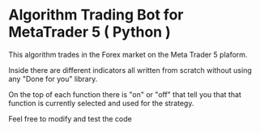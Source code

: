 # Algorithm Trading Bot for MetaTrader 5 ( Python )

This algorithm trades in the Forex market on the Meta Trader 5 plaform.

Inside there are different indicators all written from scratch without using any
"Done for you" library.

On the top of each function there is "on" or "off" that tell you that
that function is currently selected and used for the strategy.

Feel free to modify and test the code

